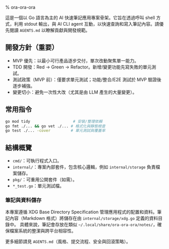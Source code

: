 % ora-ora-ora

這是一個以 Go 語言為主的 AI 快速筆記應用專案骨架。它旨在透過呼叫 shell 方式，利用 stdout 輸出，與 AI CLI agent 互動，以快速查詢和寫入筆記內容。請優先閱讀 `AGENTS.md` 以瞭解貢獻與開發規範。

## 開發方針（重要）
- MVP 優先：以最小可行產品逐步交付，單次改動聚焦單一能力。
- TDD 開發：Red → Green → Refactor。新增/變更功能先寫失敗的單元測試。
- 測試政策（MVP 前）：僅要求單元測試；功能/整合/E2E 測試於 MVP 驗證後逐步補強。
- 變更切小：避免一次性大改（尤其是由 LLM 產生的大量變更）。

## 常用指令
```bash
go mod tidy                   # 安裝/整理依賴
go fmt ./... && go vet ./... # 格式化與靜態檢查
go test ./... -cover         # 單元測試與覆蓋率
```

## 結構概覽
- `cmd/`：可執行程式入口。
- `internal/`：專案內部套件，包含核心邏輯，例如 `internal/storage` 負責檔案儲存。
- `pkg/`：可重用公開套件（如需）。
- `*_test.go`：單元測試檔。

### 筆記與資料儲存
本專案遵循 XDG Base Directory Specification 管理應用程式的配置和資料。筆記內容（Markdown 格式）將儲存在由 `internal/storage/xdg.go` 定義的資料目錄中。
具體來說，筆記會存放在類似 `~/.local/share/ora-ora-ora/notes/`，確保檔案系統的整潔與跨平台相容性。

更多細節請見 `AGENTS.md`（風格、提交流程、安全與回滾策略）。
